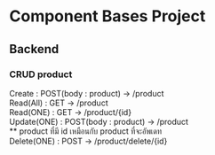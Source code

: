 # Component Bases Project
## Backend
### CRUD product
Create      : POST(body : product) -> /product<br/>
Read(All)   : GET -> /product<br/>
Read(ONE)   : GET -> /product/{id}<br/>
Update(ONE) : POST(body : product) -> /product<br/>
** product ที่มี id เหมือนกับ product ที่จะอัพเดท<br/>
Delete(ONE) : POST -> /product/delete/{id}<br/>

